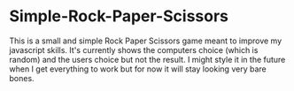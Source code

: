 # Simple-Rock-Paper-Scissors

This is a small and simple Rock Paper Scissors game meant to improve my javascript skills.
It's currently shows the computers choice (which is random) and the users choice but not the result.
I might style it in the future when I get everything to work but for now it will stay looking very bare bones.
